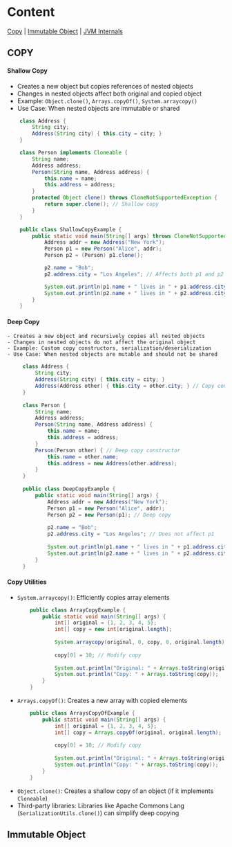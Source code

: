 # Content
[Copy](Copy) | [Immutable Object](#Immutable-Object) | [JVM Internals](#JVM-Internals)

## COPY
#### Shallow Copy
  - Creates a new object but copies references of nested objects
  - Changes in nested objects affect both original and copied object
  - Example: `Object.clone()`, `Arrays.copyOf()`, `System.arraycopy()`
  - Use Case: When nested objects are immutable or shared
```java
    class Address {
        String city;
        Address(String city) { this.city = city; }
    }

    class Person implements Cloneable {
        String name;
        Address address;
        Person(String name, Address address) {
            this.name = name;
            this.address = address;
        }
        protected Object clone() throws CloneNotSupportedException {
            return super.clone(); // Shallow copy
        }
    }

    public class ShallowCopyExample {
        public static void main(String[] args) throws CloneNotSupportedException {
            Address addr = new Address("New York");
            Person p1 = new Person("Alice", addr);
            Person p2 = (Person) p1.clone();

            p2.name = "Bob";
            p2.address.city = "Los Angeles"; // Affects both p1 and p2

            System.out.println(p1.name + " lives in " + p1.address.city); // Alice lives in Los Angeles
            System.out.println(p2.name + " lives in " + p2.address.city); // Bob lives in Los Angeles
        }
    }
  ```
#### Deep Copy
    - Creates a new object and recursively copies all nested objects
    - Changes in nested objects do not affect the original object
    - Example: Custom copy constructors, serialization/deserialization
    - Use Case: When nested objects are mutable and should not be shared
   ```java
        class Address {
            String city;
            Address(String city) { this.city = city; }
            Address(Address other) { this.city = other.city; } // Copy constructor
        }
    
        class Person {
            String name;
            Address address;
            Person(String name, Address address) {
                this.name = name;
                this.address = address;
            }
            Person(Person other) { // Deep copy constructor
                this.name = other.name;
                this.address = new Address(other.address);
            }
        }
    
        public class DeepCopyExample {
            public static void main(String[] args) {
                Address addr = new Address("New York");
                Person p1 = new Person("Alice", addr);
                Person p2 = new Person(p1); // Deep copy
    
                p2.name = "Bob";
                p2.address.city = "Los Angeles"; // Does not affect p1
    
                System.out.println(p1.name + " lives in " + p1.address.city); // Alice lives in New York
                System.out.println(p2.name + " lives in " + p2.address.city); // Bob lives in Los Angeles
            }
        }
   ```
#### Copy Utilities
  - `System.arraycopy()`: Efficiently copies array elements
    ```java
        public class ArrayCopyExample {
            public static void main(String[] args) {
                int[] original = {1, 2, 3, 4, 5};
                int[] copy = new int[original.length];
                
                System.arraycopy(original, 0, copy, 0, original.length);
                
                copy[0] = 10; // Modify copy
                
                System.out.println("Original: " + Arrays.toString(original)); // [1, 2, 3, 4, 5]
                System.out.println("Copy: " + Arrays.toString(copy));         // [10, 2, 3, 4, 5]
            }
        }
    ```
  - `Arrays.copyOf()`: Creates a new array with copied elements
    ```java
        public class ArraysCopyOfExample {
            public static void main(String[] args) {
                int[] original = {1, 2, 3, 4, 5};
                int[] copy = Arrays.copyOf(original, original.length);
                
                copy[0] = 10; // Modify copy
                
                System.out.println("Original: " + Arrays.toString(original)); // [1, 2, 3, 4, 5]
                System.out.println("Copy: " + Arrays.toString(copy));         // [10, 2, 3, 4, 5]
            }
        }
    ```
  - `Object.clone()`: Creates a shallow copy of an object (if it implements `Cloneable`)
  - Third-party libraries: Libraries like Apache Commons Lang (`SerializationUtils.clone()`) can simplify deep copying
## Immutable Object
